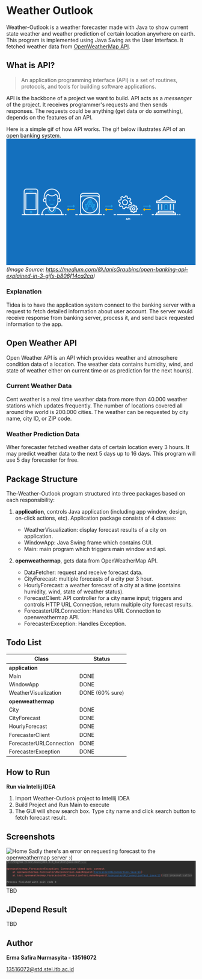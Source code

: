 # Weather Outlook
Weather-Outlook is a weather forecaster made with Java to show current state weather and weather prediction of certain location anywhere on earth. This program is implemented using Java Swing as the User Interface. It fetched weather data from [OpenWeatherMap API](https://openweathermap.org/api).

## What is API?

> An application programming interface (API) is a set of routines, protocols, and tools for building software applications.

API is the backbone of a project we want to build. API acts as a *messenger* of the project. It receives programmer's requests and then sends responses. The requests could be anything (get data or do something), depends on the features of an API.

Here is a simple gif of how API works. The gif below illustrates API of an open banking system.
![How API works](/image/api-explanation.gif)
*(Image Source: https://medium.com/@JanisGraubins/open-banking-api-explained-in-3-gifs-b806f14ca2ca)*

### Explanation
Tidea is to have the application system connect to the banking server with a request to fetch detailed information about user account. The server would receive response from banking server, process it, and send back requested information to the app.

## Open Weather API

Open Weather API is an API which provides weather and atmosphere condition data of a location. The weather data contains humidity, wind, and state of weather either on current time or as prediction for the next hour(s).
### Current Weather Data
Cent weather is a real time weather data from more than 40.000 weather stations which updates frequently. The number of locations covered all around the world is 200.000 cities. The weather can be requested by city name, city ID, or ZIP code.
### Weather Prediction Data
Wher forecaster fetched weather data of certain location every 3 hours. It may predict weather data to the next 5 days up to 16 days. This program will use 5 day forecaster for free.

## Package Structure

The-Weather-Outlook program structured into three packages based on each responsibility:
1. **application**, controls Java application (including app window, design, on-click actions, etc). Application package consists of 4 classes:
    - WeatherVisualization: display forecast results of a city on application.
    - WindowApp: Java Swing frame which contains GUI.
    - Main: main program which triggers main window and api.

2. **openweathermap**, gets data from OpenWeatherMap API.
    - DataFetcher: request and receive forecast data. 
    - CityForecast: multiple forecasts of a city per 3 hour.
    - HourlyForecast: a weather forecast of a city at a time (contains humidity, wind, state of weather status).
    - ForecastClient: API controller for a city name input; triggers and controls HTTP URL Connection, return multiple city forecast results.
    - ForecasterURLConnection: Handles URL Connection to openweathermap API.
    - ForecasterException: Handles Exception.


## Todo List

Class | Status
--- | ---
**application** | 
| Main | DONE
| WindowApp | DONE
| WeatherVisualization | DONE (60% sure)
**openweathermap** |
| City | DONE
| CityForecast | DONE
| HourlyForecast | DONE
| ForecasterClient | DONE
| ForecasterURLConnection | DONE
| ForecasterException | DONE

## How to Run

**Run via Intellij IDEA**
1. Import Weather-Outlook project to Intellij IDEA
2. Build Project and Run Main to execute
3. The GUI will show search box. Type city name and click search button to fetch forecast result.

## Screenshots
![Home](/image/home.jpg)
Sadly there's an error on requesting forecast to the openweathermap server :(
![Connection Timed Out](/image/error.jpg)
TBD

## JDepend Result

TBD

## Author

**Erma Safira Nurmasyita - 13516072**

13516072@std.stei.itb.ac.id